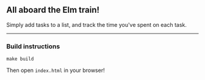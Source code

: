 ## All aboard the Elm train!

Simply add tasks to a list, and track the time you've spent on each task.

---

### Build instructions
`make build`

Then open `index.html` in your browser!
